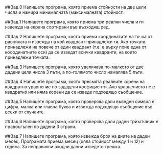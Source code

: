 ##Зад.0
Напишете програма, която приема стойности на две цели числа и намира минималната (максималната) стойност.

##Зад.1
Напишете програма, която приема три реални числа и ги извежда на екрана сортирани във възходящ ред.

##Зад.2
Напишете програма, която приема координатите на точка от равнината и извежда на кой квадрант принадлежи тя. Ако точката принадлежи на повече от един квадрант (т.е. е върху поне една от координатните оси) да се изведат всички квадранти, на които принадлежи точката.

##Зад.3
Напишете програма, която увеличава по-малкото от две дадени цели числа 3 пъти, а по-голямото число намалява 5 пъти.

##Зад.4
Напишете програма, която пресмята реалните корени на квадратно уравнение по зададени коефициенти. Ако уравнението не е квадратно или няма корени да се изведе подходящо съобщение.

##Зад.5
Напишете програма, която проверява дали въведен символ е цифра, малка или главна буква и извежда подходящо съобщение във всеки от случаите.

##Зад.6
Напишете програма, която проверява дали даден триъгълник е правоъгълен по дадени 3 страни.

##Зад.7
Напишете програма, която извежда броя на дните на даден месец. Програмата приема месец (цяла стойност между 1 и 12) и година. За неправилни входни данни изведете грешка.